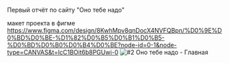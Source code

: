 Первый отчёт по сайту "Оно тебе надо"

макет проекта в фигме https://www.figma.com/design/8KwhMpv8qnDocX4NVFQBpn/%D0%9E%D0%BD%D0%BE-%D1%82%D0%B5%D0%B1%D0%B5-%D0%BD%D0%B0%D0%B4%D0%BE?node-id=0-1&node-type=CANVAS&t=lcC1BOit6b8PGUwi-0
![#2 Оно тебе надо - Главная](https://github.com/user-attachments/assets/f56de30c-efae-4bd1-8a80-71c7db9d30b7)


